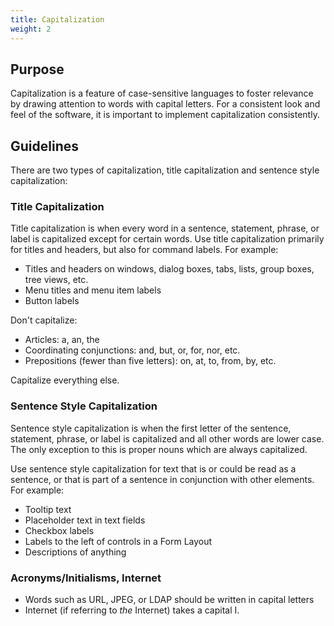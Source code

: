 ```yaml
---
title: Capitalization
weight: 2
---
```


Purpose
-------

Capitalization is a feature of case-sensitive languages to foster
relevance by drawing attention to words with capital letters. For a
consistent look and feel of the software, it is important to implement
capitalization consistently.

Guidelines
----------

There are two types of capitalization, title capitalization and sentence
style capitalization:

### Title Capitalization

Title capitalization is when every word in a sentence, statement,
phrase, or label is capitalized except for certain words. Use title
capitalization primarily for titles and headers, but also for command
labels. For example:

-   Titles and headers on windows, dialog boxes, tabs, lists, group
    boxes, tree views, etc.
-   Menu titles and menu item labels
-   Button labels

Don't capitalize:

-   Articles: a, an, the
-   Coordinating conjunctions: and, but, or, for, nor, etc.
-   Prepositions (fewer than five letters): on, at, to, from, by, etc.

Capitalize everything else.

### Sentence Style Capitalization

Sentence style capitalization is when the first letter of the sentence,
statement, phrase, or label is capitalized and all other words are lower
case. The only exception to this is proper nouns which are always
capitalized.

Use sentence style capitalization for text that is or could be read as a
sentence, or that is part of a sentence in conjunction with other
elements. For example:

-   Tooltip text
-   Placeholder text in text fields
-   Checkbox labels
-   Labels to the left of controls in a Form Layout
-   Descriptions of anything

### Acronyms/Initialisms, Internet

-   Words such as URL, JPEG, or LDAP should be written in capital
    letters
-   Internet (if referring to *the* Internet) takes a capital I.
